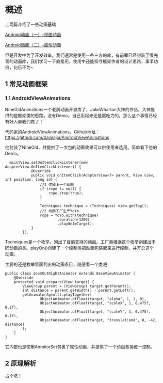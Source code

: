 # 概述

上两篇介绍了一些动画基础

 [ Android动画（一）-视图动画](http://blog.csdn.net/moxiouhao/article/details/77481723)

 [Android动画（二）-属性动画](http://blog.csdn.net/moxiouhao/article/details/77482082)

但是开发中为了开发效率，我们通常是使用一些三方的库，有前辈已经封装了很完善的动画库，我们学习一下直接用，使用中还能探寻框架作者的设计思路，事半功倍，何乐不为~

## 1 常见动画框架

### 1.1 AndroidViewAnimations

NineOldAnimations一个老牌动画开源库了，JakeWharton大神的作品，大神提供的是框架类的思路，没有Demo，自己用起来还是蛮吃力的，那么这个事情已经有好人帮我们做了！

代码家的AndroidViewAnimations，Github地址：[https://github.com/daimajia/AndroidViewAnimations
](https://github.com/daimajia/AndroidViewAnimations)

他封装了NineOld，并提供了一大包的动画效果可以供使用者选用。简单看下他的Demo。

```
  mListView.setOnItemClickListener(new AdapterView.OnItemClickListener() {
            @Override
            public void onItemClick(AdapterView<?> parent, View view, int position, long id) {
				//1 停掉上一个动画
                if (rope != null) {
                    rope.stop(true);
                }

                Techniques technique = (Techniques) view.getTag();
				//2 动画工厂生产YoYo
                rope = YoYo.with(technique)
                        .duration(1200)
                        .playOn(mTarget);
            }
        });
```

Techniques是一个枚举，列出了目前支持的动画。工厂类根据这个枚举创建出不同动画的类。playOn()创建了一个控制类把动画包装起来进行控制，并开启这个动画。

主要的还是枚举里面列出的动画条目，随便看一个类吧

```
public class ZoomOutRightAnimator extends BaseViewAnimator {
    @Override
    protected void prepare(View target) {
        ViewGroup parent = (ViewGroup) target.getParent();
        int distance = parent.getWidth() - parent.getLeft();
        getAnimatorAgent().playTogether(
                ObjectAnimator.ofFloat(target, "alpha", 1, 1, 0),
                ObjectAnimator.ofFloat(target, "scaleX", 1, 0.475f, 0.1f),
                ObjectAnimator.ofFloat(target, "scaleY", 1, 0.475f, 0.1f),
                ObjectAnimator.ofFloat(target, "translationX", 0, -42, distance)
        );
    }
}
```

它内部也是使用AnmitorSet包裹了属性动画，并提供了一个动画基类统一控制。

## 2 原理解析
占个坑！